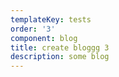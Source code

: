 ```yaml
---
templateKey: tests
order: '3'
component: blog
title: create bloggg 3
description: some blog
---
```


